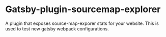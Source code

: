 # Gatsby-plugin-sourcemap-explorer

A plugin that exposes source-map-exporer stats for your website. This is used to test new gatsby webpack configurations.
